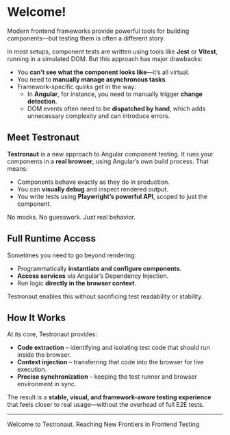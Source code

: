 # Welcome!

Modern frontend frameworks provide powerful tools for building components—but testing them is often a different story.

In most setups, component tests are written using tools like **Jest** or **Vitest**, running in a simulated DOM. But this approach has major drawbacks:

- You **can’t see what the component looks like**—it’s all virtual.
- You need to **manually manage asynchronous tasks**.
- Framework-specific quirks get in the way:
  - In **Angular**, for instance, you need to manually trigger **change detection**.
  - DOM events often need to be **dispatched by hand**, which adds unnecessary complexity and can introduce errors.

## Meet Testronaut

**Testronaut** is a new approach to Angular component testing. It runs your components in a **real browser**, using Angular’s own build process. That means:

- Components behave exactly as they do in production.
- You can **visually debug** and inspect rendered output.
- You write tests using **Playwright’s powerful API**, scoped to just the component.

No mocks. No guesswork. Just real behavior.

## Full Runtime Access

Sometimes you need to go beyond rendering:

- Programmatically **instantiate and configure components**.
- **Access services** via Angular’s Dependency Injection.
- Run logic **directly in the browser context**.

Testronaut enables this without sacrificing test readability or stability.

## How It Works

At its core, Testronaut provides:

- **Code extraction** – identifying and isolating test code that should run inside the browser.
- **Context injection** – transferring that code into the browser for live execution.
- **Precise synchronization** – keeping the test runner and browser environment in sync.

The result is a **stable, visual, and framework-aware testing experience** that feels closer to real usage—without the overhead of full E2E tests.

---

Welcome to Testronaut. Reaching New Frontiers in Frontend Testing
